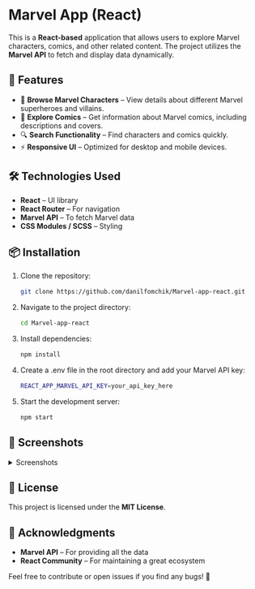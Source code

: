 # Marvel App (React)

This is a **React-based** application that allows users to explore Marvel characters, comics, and other related content. The project utilizes the **Marvel API** to fetch and display data dynamically.

## 🚀 Features

- 📌 **Browse Marvel Characters** – View details about different Marvel superheroes and villains.
- 📖 **Explore Comics** – Get information about Marvel comics, including descriptions and covers.
- 🔍 **Search Functionality** – Find characters and comics quickly.
- ⚡ **Responsive UI** – Optimized for desktop and mobile devices.

## 🛠️ Technologies Used

- **React** – UI library
- **React Router** – For navigation
- **Marvel API** – To fetch Marvel data
- **CSS Modules / SCSS** – Styling

## 📦 Installation

1. Clone the repository:

    ```sh
    git clone https://github.com/danilfomchik/Marvel-app-react.git
    ```

2. Navigate to the project directory:

    ```sh
    cd Marvel-app-react
    ```

3. Install dependencies:

    ```sh
    npm install
    ```

4. Create a .env file in the root directory and add your Marvel API key:

    ```sh
    REACT_APP_MARVEL_API_KEY=your_api_key_here
    ```

5. Start the development server:
    ```sh
    npm start
    ```

## 📸 Screenshots
<details>
<summary>Screenshots</summary>
<br>
    
Home Page:
![Home Page](./public/screenshots/homepage.png)
Selected Character:
![Selected Character](./public/screenshots/selected-char.png)
Comics Page:
![Comics Page](./public/screenshots/comics-page.png)
Single Comic Page:
![Single Comic Page](./public/screenshots/comic-page.png)
Single Character Page:
![Single Character Page](./public/screenshots/char-page.png)
</details>

## 📜 License

This project is licensed under the **MIT License**.

## 🙌 Acknowledgments

- **Marvel API** – For providing all the data
- **React Community** – For maintaining a great ecosystem

Feel free to contribute or open issues if you find any bugs! 🚀
